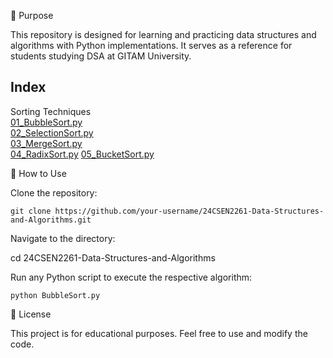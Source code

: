 📌 Purpose

This repository is designed for learning and practicing data structures and algorithms with Python implementations. It serves as a reference for students studying DSA at GITAM University.


## Index
Sorting Techniques  
[01_BubbleSort.py](BubbleSort.py)  
[02_SelectionSort.py](selectionSort.py)  
[03_MergeSort.py](MergeSort.py)  
[04_RadixSort.py](radixSort.py)
[05_BucketSort.py](BucketSort.py)


🚀 How to Use

 Clone the repository:

    git clone https://github.com/your-username/24CSEN2261-Data-Structures-and-Algorithms.git
   

Navigate to the directory:

cd 24CSEN2261-Data-Structures-and-Algorithms

Run any Python script to execute the respective algorithm:

    python BubbleSort.py

📜 License

This project is for educational purposes. Feel free to use and modify the code.
